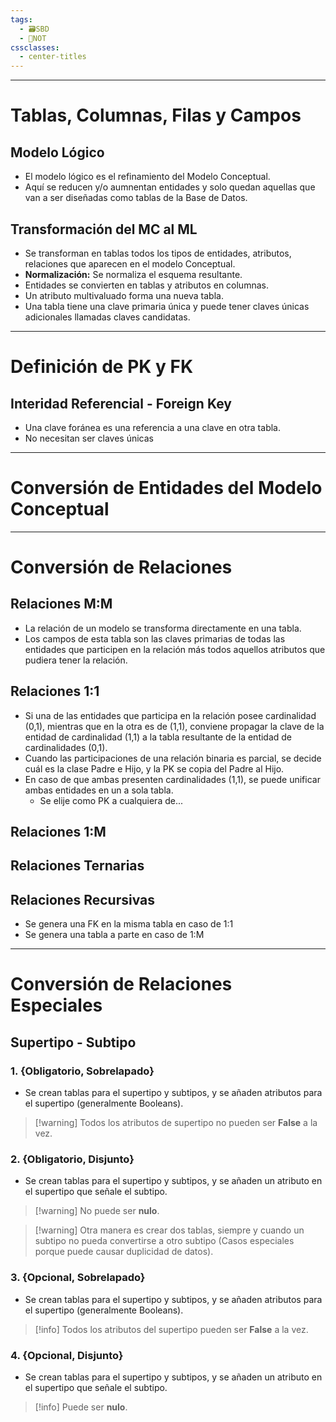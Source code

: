```yaml
---
tags:
  - 🗃️SBD
  - 📝NOT
cssclasses:
  - center-titles
---
```

---

# Tablas, Columnas, Filas y Campos
## Modelo Lógico
- El modelo lógico es el refinamiento del Modelo Conceptual.
- Aquí se reducen y/o aumnentan entidades y solo quedan aquellas que van a ser diseñadas como tablas de la Base de Datos.
## Transformación del MC al ML
- Se transforman en tablas todos los tipos de entidades, atributos, relaciones que aparecen en el modelo Conceptual.
- **Normalización:** Se normaliza el esquema resultante.
- Entidades se convierten en tablas y atributos en columnas.
- Un atributo multivaluado forma una nueva tabla.
- Una tabla tiene una clave primaria única y puede tener claves únicas adicionales llamadas claves candidatas.

---

# Definición de PK y FK
## Interidad Referencial - Foreign Key
- Una clave foránea es una referencia a una clave en otra tabla.
- No necesitan ser claves únicas 

---

# Conversión de Entidades del Modelo Conceptual


---

# Conversión de Relaciones
## Relaciones M:M 
- La relación de un modelo se transforma directamente en una tabla.
- Los campos de esta tabla son las claves primarias de todas las entidades que participen en la relación más todos aquellos atributos que pudiera tener la relación.
## Relaciones 1:1 
- Si una de las entidades que participa en la relación posee cardinalidad (0,1), mientras que en la otra es de (1,1), conviene propagar la clave de la entidad de cardinalidad (1,1) a la tabla resultante de la entidad de cardinalidades (0,1).
- Cuando las participaciones de una relación binaria es parcial, se decide cuál es la clase Padre e Hijo, y la PK se copia del Padre al Hijo.
- En caso de que ambas presenten cardinalidades (1,1), se puede unificar ambas entidades en un a sola tabla.
	- Se elije como PK a cualquiera de...
## Relaciones 1:M 

## Relaciones Ternarias

## Relaciones Recursivas
- Se genera una FK en la misma tabla en caso de 1:1 
- Se genera una tabla a parte en caso de 1:M 

---

# Conversión de Relaciones Especiales

## Supertipo - Subtipo

### 1. {Obligatorio, Sobrelapado}
- Se crean tablas para el supertipo y subtipos, y se añaden atributos para el supertipo (generalmente Booleans).
> [!warning] Todos los atributos de supertipo no pueden ser **False** a la vez.

### 2. {Obligatorio, Disjunto}
- Se crean tablas para el supertipo y subtipos, y se añaden un atributo en el supertipo que señale el subtipo.
> [!warning] No puede ser **nulo**.

> [!warning] Otra manera es crear dos tablas, siempre y cuando un subtipo no pueda convertirse a otro subtipo (Casos especiales porque puede causar duplicidad de datos).

### 3. {Opcional, Sobrelapado}
- Se crean tablas para el supertipo y subtipos, y se añaden atributos para el supertipo (generalmente Booleans).
> [!info] Todos los atributos del supertipo pueden ser **False** a la vez.

### 4. {Opcional, Disjunto}
- Se crean tablas para el supertipo y subtipos, y se añaden un atributo en el supertipo que señale el subtipo.
> [!info] Puede ser **nulo**.